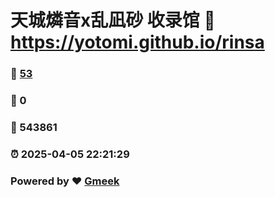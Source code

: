 # 天城燐音x乱凪砂 收录馆 :link: https://yotomi.github.io/rinsa 
### :page_facing_up: [53](https://yotomi.github.io/rinsa/tag.html) 
### :speech_balloon: 0 
### :hibiscus: 543861 
### :alarm_clock: 2025-04-05 22:21:29 
### Powered by :heart: [Gmeek](https://github.com/Meekdai/Gmeek)
